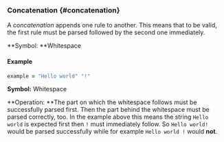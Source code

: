 ### Concatenation {#concatenation}

A _concatenation_ appends one rule to another. This means that to be valid, the first rule must be parsed followed by the second one immediately.

**Symbol: **Whitespace

#### Example

```ruby
example = "Hello world" "!"
```

**Symbol:** Whitespace

**Operation: **The part on which the whitespace follows must be successfully parsed first. Then the part behind the whitespace must be parsed correctly, too. In the example above this means the string `Hello world` is expected first then `!` must immediately follow. So `Hello world!` would be parsed successfully while for example `Hello world !` would **not**.

